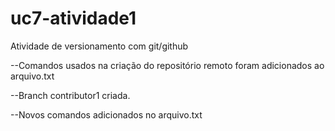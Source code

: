 # uc7-atividade1
Atividade de versionamento com git/github

--Comandos usados na criação do repositório remoto foram adicionados ao arquivo.txt


--Branch contributor1 criada.

--Novos comandos adicionados no arquivo.txt


